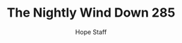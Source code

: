 ---
image: /assets/img/nwd/285_nwd_1corinthians_13_4b_tpt.png
title: The Nightly Wind Down 285
number: 285
categories:
  - The Nightly Wind Down
author: Hope Staff
notes: The Nightly Wind Down 285
embed: >-
  EMBED_GOES_HERE
transcript: >-
  SOME LINES OF TEXT START HERE
---